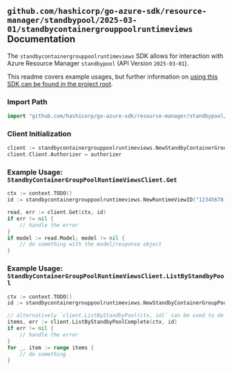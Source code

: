 
## `github.com/hashicorp/go-azure-sdk/resource-manager/standbypool/2025-03-01/standbycontainergrouppoolruntimeviews` Documentation

The `standbycontainergrouppoolruntimeviews` SDK allows for interaction with Azure Resource Manager `standbypool` (API Version `2025-03-01`).

This readme covers example usages, but further information on [using this SDK can be found in the project root](https://github.com/hashicorp/go-azure-sdk/tree/main/docs).

### Import Path

```go
import "github.com/hashicorp/go-azure-sdk/resource-manager/standbypool/2025-03-01/standbycontainergrouppoolruntimeviews"
```


### Client Initialization

```go
client := standbycontainergrouppoolruntimeviews.NewStandbyContainerGroupPoolRuntimeViewsClientWithBaseURI("https://management.azure.com")
client.Client.Authorizer = authorizer
```


### Example Usage: `StandbyContainerGroupPoolRuntimeViewsClient.Get`

```go
ctx := context.TODO()
id := standbycontainergrouppoolruntimeviews.NewRuntimeViewID("12345678-1234-9876-4563-123456789012", "example-resource-group", "standbyContainerGroupPoolName", "runtimeViewName")

read, err := client.Get(ctx, id)
if err != nil {
	// handle the error
}
if model := read.Model; model != nil {
	// do something with the model/response object
}
```


### Example Usage: `StandbyContainerGroupPoolRuntimeViewsClient.ListByStandbyPool`

```go
ctx := context.TODO()
id := standbycontainergrouppoolruntimeviews.NewStandbyContainerGroupPoolID("12345678-1234-9876-4563-123456789012", "example-resource-group", "standbyContainerGroupPoolName")

// alternatively `client.ListByStandbyPool(ctx, id)` can be used to do batched pagination
items, err := client.ListByStandbyPoolComplete(ctx, id)
if err != nil {
	// handle the error
}
for _, item := range items {
	// do something
}
```

